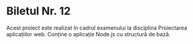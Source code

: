 # Biletul Nr. 12

Acest proiect este realizat în cadrul examenului la disciplina Proiectarea aplicațiilor web. Conține o aplicație Node.js cu structură de bază.
